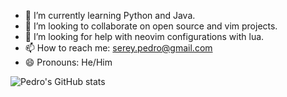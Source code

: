 - 🌱 I’m currently learning Python and Java.
- 👯 I’m looking to collaborate on open source and vim projects.
- 🤔 I’m looking for help with neovim configurations with lua.
- 📫 How to reach me: serey.pedro@gmail.com
- 😄 Pronouns: He/Him

![Pedro's GitHub stats](https://github-readme-stats.vercel.app/api?username=pserey&show_icons=true&theme=gruvbox)
